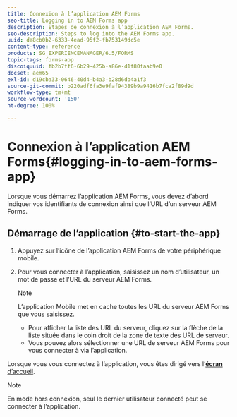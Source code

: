 ```yaml
---
title: Connexion à l’application AEM Forms
seo-title: Logging in to AEM Forms app
description: Étapes de connexion à l’application AEM Forms.
seo-description: Steps to log into the AEM Forms app.
uuid: da8cb0b2-6333-4ead-95f2-fb753149dc5e
content-type: reference
products: SG_EXPERIENCEMANAGER/6.5/FORMS
topic-tags: forms-app
discoiquuid: fb2b7ff6-6b29-425b-a86e-d1f80faab9e0
docset: aem65
exl-id: d19cba33-0646-40d4-b4a3-b28d6db4a1f3
source-git-commit: b220adf6fa3e9faf94389b9a9416b7fca2f89d9d
workflow-type: tm+mt
source-wordcount: '150'
ht-degree: 100%

---
```


# Connexion à l’application AEM Forms{#logging-in-to-aem-forms-app}

Lorsque vous démarrez l’application AEM Forms, vous devez d’abord indiquer vos identifiants de connexion ainsi que l’URL d’un serveur AEM Forms.

## Démarrage de l’application {#to-start-the-app}

1. Appuyez sur l’icône de l’application AEM Forms de votre périphérique mobile.
1. Pour vous connecter à l’application, saisissez un nom d’utilisateur, un mot de passe et l’URL du serveur AEM Forms.

   >[!NOTE]
   >
   >L’application Mobile met en cache toutes les URL du serveur AEM Forms que vous saisissez.
   >
   >    * Pour afficher la liste des URL du serveur, cliquez sur la flèche de la liste située dans le coin droit de la zone de texte des URL de serveur.
   >    * Vous pouvez alors sélectionner une URL de serveur AEM Forms pour vous connecter à via l’application.


Lorsque vous vous connectez à l’application, vous êtes dirigé vers l’[**écran** d’accueil](../../forms/using/home-screen.md).

>[!NOTE]
>
>En mode hors connexion, seul le dernier utilisateur connecté peut se connecter à l’application.
